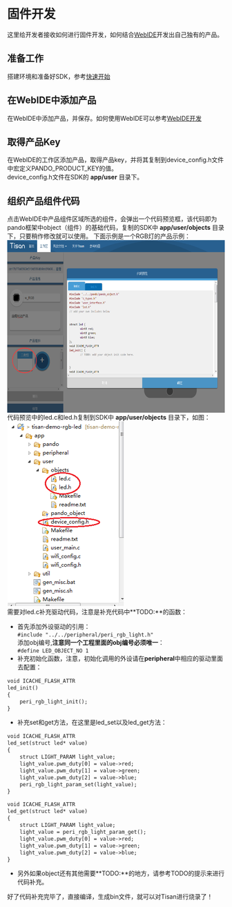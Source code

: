 # 固件开发  

这里给开发者接收如何进行固件开发，如何结合[WebIDE](http://tisan.pandocloud.com)开发出自己独有的产品。

## 准备工作  
 搭建环境和准备好SDK，参考[快速开始](快速开始.md)  

## 在WebIDE中添加产品  
在WebIDE中添加产品，并保存。如何使用WebIDE可以参考[WebIDE开发](界面开发.md)  

## 取得产品Key  
在WebIDE的工作区添加产品，取得产品key，并将其复制到device_config.h文件中宏定义PANDO_PRODUCT_KEY的值。  
device_config.h文件在SDK的 **app/user** 目录下。  

## 组织产品组件代码   
点击WebIDE中产品组件区域所选的组件，会弹出一个代码预览框，该代码即为pando框架中object（组件）的基础代码，复制的SDK中 **app/user/objects** 目录下，只要稍作修改就可以使用。 下面示例是一个RGB灯的产品示例：  
<img src="image/w_obj_edit.png" width = "600" height = "400" alt="main" align=center />   
代码预览中的led.c和led.h复制到SDK中 **app/user/objects** 目录下，如图：  
![添加led组件示例代码](image/w_objcode_add.png)  
需要对led.c补充驱动代码，注意是补充代码中**TODO:**的函数：  

- 首先添加外设驱动的引用：    
`#include "../../peripheral/peri_rgb_light.h"`  
添加obj编号,**注意同一个工程里面的obj编号必须唯一**：  
`#define LED_OBJECT_NO 1`  
- 补充初始化函数，注意，初始化调用的外设请在**peripheral**中相应的驱动里面去配置：  
```  
void ICACHE_FLASH_ATTR
led_init()
{
	peri_rgb_light_init();
}
```

- 补充set和get方法，在这里是led_set以及led_get方法：  
```  
void ICACHE_FLASH_ATTR
led_set(struct led* value)  
{  
	struct LIGHT_PARAM light_value;  
	light_value.pwm_duty[0] = value->red;  
	light_value.pwm_duty[1] = value->green;  
	light_value.pwm_duty[2] = value->blue;  
	peri_rgb_light_param_set(light_value);  
}  
```  
```  
void ICACHE_FLASH_ATTR
led_get(struct led* value)
{
	struct LIGHT_PARAM light_value;
	light_value = peri_rgb_light_param_get();
	light_value.pwm_duty[0] = value->red;
	light_value.pwm_duty[1] = value->green;
	light_value.pwm_duty[2] = value->blue;
}
```  
- 另外如果object还有其他需要**TODO:**的地方，请参考TODO的提示来进行代码补充。  

好了代码补充完毕了，直接编译，生成bin文件，就可以对Tisan进行烧录了！




  


